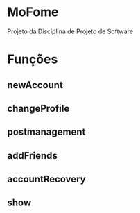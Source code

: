 # MoFome
Projeto da Disciplina de Projeto de Software
# Funções

## newAccount
## changeProfile
## postmanagement
## addFriends
## accountRecovery
## show
